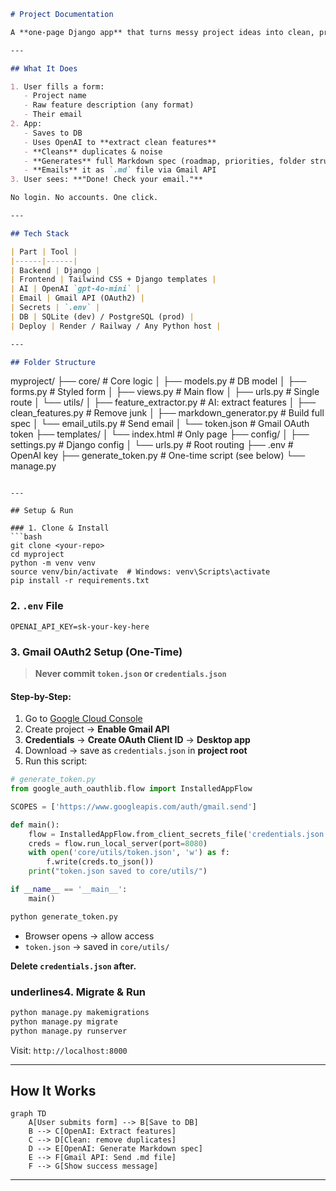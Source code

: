 ```markdown
# Project Documentation

A **one-page Django app** that turns messy project ideas into clean, professional Markdown specs — and emails them instantly.

---

## What It Does

1. User fills a form:  
   - Project name  
   - Raw feature description (any format)  
   - Their email  
2. App:  
   - Saves to DB  
   - Uses OpenAI to **extract clean features**  
   - **Cleans** duplicates & noise  
   - **Generates** full Markdown spec (roadmap, priorities, folder structure, tools)  
   - **Emails** it as `.md` file via Gmail API  
3. User sees: **"Done! Check your email."**

No login. No accounts. One click.

---

## Tech Stack

| Part | Tool |
|------|------|
| Backend | Django |
| Frontend | Tailwind CSS + Django templates |
| AI | OpenAI `gpt-4o-mini` |
| Email | Gmail API (OAuth2) |
| Secrets | `.env` |
| DB | SQLite (dev) / PostgreSQL (prod) |
| Deploy | Render / Railway / Any Python host |

---

## Folder Structure

```
myproject/
├── core/                     # Core logic
│   ├── models.py             # DB model
│   ├── forms.py              # Styled form
│   ├── views.py              # Main flow
│   ├── urls.py               # Single route
│   └── utils/
│       ├── feature_extractor.py   # AI: extract features
│       ├── clean_features.py       # Remove junk
│       ├── markdown_generator.py   # Build full spec
│       └── email_utils.py          # Send email
│       └── token.json              # Gmail OAuth token
├── templates/
│   └── index.html            # Only page
├── config/
│   ├── settings.py           # Django config
│   └── urls.py               # Root routing
├── .env                      # OpenAI key
├── generate_token.py         # One-time script (see below)
└── manage.py
```

---

## Setup & Run

### 1. Clone & Install
```bash
git clone <your-repo>
cd myproject
python -m venv venv
source venv/bin/activate  # Windows: venv\Scripts\activate
pip install -r requirements.txt
```

### 2. `.env` File
```env
OPENAI_API_KEY=sk-your-key-here
```

### 3. Gmail OAuth2 Setup (One-Time)

> **Never commit `token.json` or `credentials.json`**

#### Step-by-Step:

1. Go to [Google Cloud Console](https://console.cloud.google.com/)
2. Create project → **Enable Gmail API**
3. **Credentials** → **Create OAuth Client ID** → **Desktop app**
4. Download → save as `credentials.json` in **project root**
5. Run this script:

```python
# generate_token.py
from google_auth_oauthlib.flow import InstalledAppFlow

SCOPES = ['https://www.googleapis.com/auth/gmail.send']

def main():
    flow = InstalledAppFlow.from_client_secrets_file('credentials.json', SCOPES)
    creds = flow.run_local_server(port=8080)
    with open('core/utils/token.json', 'w') as f:
        f.write(creds.to_json())
    print("token.json saved to core/utils/")

if __name__ == '__main__':
    main()
```

```bash
python generate_token.py
```

- Browser opens → allow access  
- `token.json` → saved in `core/utils/`

**Delete `credentials.json` after.**

###  underlines4. Migrate & Run
```bash
python manage.py makemigrations
python manage.py migrate
python manage.py runserver
```

Visit: `http://localhost:8000`

---

## How It Works

```mermaid
graph TD
    A[User submits form] --> B[Save to DB]
    B --> C[OpenAI: Extract features]
    C --> D[Clean: remove duplicates]
    D --> E[OpenAI: Generate Markdown spec]
    E --> F[Gmail API: Send .md file]
    F --> G[Show success message]
```

---

